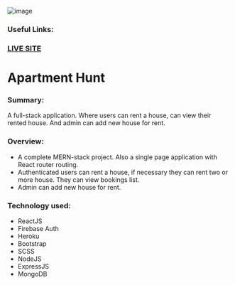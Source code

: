 ![image](https://i.ibb.co/6cS8vdH/Create-account.png)


### **Useful Links:**

### [LIVE SITE](https://apartment-hunter.netlify.app/)

# Apartment Hunt

### **Summary:**

A full-stack application. Where users can rent a house, can view their rented house. And admin can add new house for rent.

### **Overview:**

-   A complete MERN-stack project. Also a single page application with React router routing.
-   Authenticated users can rent a house, if necessary they can rent two or more house. They can view bookings list.
-   Admin can add new house for rent.

### **Technology used:**

-   ReactJS
-   Firebase Auth
-   Heroku
-   Bootstrap
-   SCSS
-   NodeJS
-   ExpressJS
-   MongoDB


